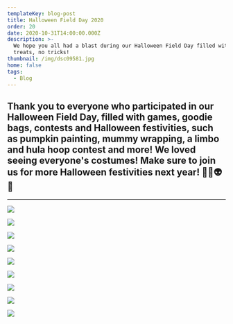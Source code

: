 ```yaml
---
templateKey: blog-post
title: Halloween Field Day 2020
order: 20
date: 2020-10-31T14:00:00.000Z
description: >-
  We hope you all had a blast during our Halloween Field Day filled with lots of
  treats, no tricks! 
thumbnail: /img/dsc09581.jpg
home: false
tags:
  - Blog
---
```

## **Thank you to everyone who participated in our Halloween Field Day, filled with games, goodie bags, contests and Halloween festivities, such as pumpkin painting, mummy wrapping, a limbo and hula hoop contest and more! We loved seeing everyone's costumes! Make sure to join us for more Halloween festivities next year! 🎃👻👽💀**

- - -

![](/img/dsc09424.jpg)

![](/img/dsc09608.jpg)

![](/img/dsc09556.jpg)

![](/img/dsc09495.jpg)

![](/img/dsc09626.jpg)

![](/img/dsc09488.jpg)

![](/img/dsc09624.jpg)

![](/img/dsc09655.jpg)

![](/img/dsc09781.jpg)
